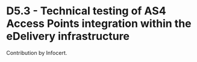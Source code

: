 # D5.3 - Technical testing of AS4 Access Points integration within the eDelivery infrastructure

Contribution by Infocert.